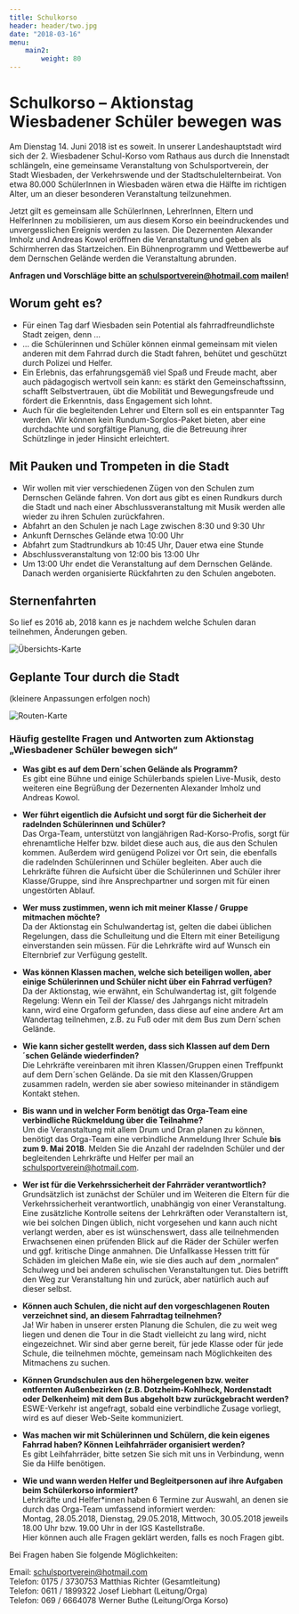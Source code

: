 ```yaml
---
title: Schulkorso
header: header/two.jpg
date: "2018-03-16"
menu: 
    main2:
        weight: 80
---
```


# Schulkorso – Aktionstag Wiesbadener Schüler bewegen was
Am Dienstag 14. Juni 2018 ist es soweit. In unserer Landeshauptstadt wird sich der 2. Wiesbadener Schul-Korso vom Rathaus aus durch die Innenstadt schlängeln, eine gemeinsame Veranstaltung von Schulsportverein, der Stadt Wiesbaden, der Verkehrswende und der Stadtschulelternbeirat. Von etwa 80.000 SchülerInnen in Wiesbaden wären etwa die Hälfte im richtigen Alter, um an dieser besonderen Veranstaltung teilzunehmen. 

Jetzt gilt es gemeinsam alle SchülerInnen, LehrerInnen, Eltern und HelferInnen zu mobilisieren, um aus diesem Korso ein beeindruckendes und unvergesslichen Ereignis werden zu lassen. Die Dezernenten Alexander Imholz und Andreas Kowol eröffnen die Veranstaltung und geben als Schirmherren das Startzeichen. Ein Bühnenprogramm und Wettbewerbe auf dem Dernschen Gelände werden die Veranstaltung abrunden.

**Anfragen und Vorschläge bitte an [schulsportverein@hotmail.com](mailto:schulsportverein@hotmail.com) mailen!**

## Worum geht es?

* Für einen Tag darf Wiesbaden sein Potential als fahrradfreundlichste Stadt zeigen, denn …
* … die Schülerinnen und Schüler können einmal gemeinsam mit vielen anderen mit dem Fahrrad durch die Stadt fahren, behütet und geschützt durch Polizei und Helfer.
* Ein Erlebnis, das erfahrungsgemäß viel Spaß und Freude macht, aber auch pädagogisch wertvoll sein kann: es stärkt den Gemeinschaftssinn, schafft Selbstvertrauen, übt die Mobilität und Bewegungsfreude und fördert die Erkenntnis, dass Engagement sich lohnt.
* Auch für die begleitenden Lehrer und Eltern soll es ein entspannter Tag werden. Wir können kein Rundum-Sorglos-Paket bieten, aber eine durchdachte und sorgfältige Planung, die die Betreuung ihrer Schützlinge in jeder Hinsicht erleichtert.

## Mit Pauken und Trompeten in die Stadt

* Wir wollen mit vier verschiedenen Zügen von den Schulen zum Dernschen Gelände fahren. Von dort aus gibt es einen Rundkurs durch die Stadt und nach einer Abschlussveranstaltung mit Musik werden alle wieder zu ihren Schulen zurückfahren.
* Abfahrt an den Schulen je nach Lage zwischen 8:30 und 9:30 Uhr
* Ankunft Dernsches Gelände etwa 10:00 Uhr
* Abfahrt zum Stadtrundkurs ab 10:45 Uhr, Dauer etwa eine Stunde
* Abschlussveranstaltung von 12:00 bis 13:00 Uhr
* Um 13:00 Uhr endet die Veranstaltung auf dem Dernschen Gelände. Danach werden organisierte Rückfahrten zu den Schulen angeboten.

## Sternenfahrten

So lief es 2016 ab, 2018 kann es je nachdem welche Schulen daran teilnehmen, Änderungen geben.

![Übersichts-Karte](korso/stadtkorsoc3bcberblick2.png)

## Geplante Tour durch die Stadt

(kleinere Anpassungen erfolgen noch)

![Routen-Karte](korso/strecke.jpg)

### Häufig gestellte Fragen und Antworten zum Aktionstag „Wiesbadener Schüler bewegen sich“

* **Was gibt es auf dem Dern´schen Gelände als Programm?**  
  Es gibt eine Bühne und einige Schülerbands spielen Live-Musik, desto weiteren eine Begrüßung der Dezernenten Alexander Imholz und Andreas Kowol.

* **Wer führt eigentlich die Aufsicht und sorgt für die Sicherheit der radelnden Schülerinnen und Schüler?**  
  Das Orga-Team, unterstützt von langjährigen Rad-Korso-Profis, sorgt für ehrenamtliche Helfer bzw. bildet diese auch aus, die aus den Schulen kommen. Außerdem wird genügend Polizei vor Ort sein, die ebenfalls die radelnden Schülerinnen und Schüler begleiten. Aber auch die Lehrkräfte führen die Aufsicht über die Schülerinnen und Schüler ihrer Klasse/Gruppe, sind ihre Ansprechpartner und sorgen mit für einen ungestörten Ablauf.

* **Wer muss zustimmen, wenn ich mit meiner Klasse / Gruppe mitmachen möchte?**  
  Da der Aktionstag ein Schulwandertag ist, gelten die dabei üblichen Regelungen, dass die Schulleitung und die Eltern mit einer Beteiligung einverstanden sein müssen. Für die Lehrkräfte wird auf Wunsch ein Elternbrief zur Verfügung gestellt.

* **Was können Klassen machen, welche sich beteiligen wollen, aber einige Schülerinnen und Schüler nicht über ein Fahrrad verfügen?**  
  Da der Aktionstag, wie erwähnt, ein Schulwandertag ist, gilt folgende Regelung: Wenn ein Teil der Klasse/ des Jahrgangs nicht mitradeln kann, wird eine Orgaform gefunden, dass diese auf eine andere Art am Wandertag teilnehmen, z.B. zu Fuß oder mit dem Bus zum Dern´schen Gelände.

* **Wie kann sicher gestellt werden, dass sich Klassen auf dem Dern´schen Gelände wiederfinden?**  
  Die Lehrkräfte vereinbaren mit ihren Klassen/Gruppen einen Treffpunkt auf dem Dern´schen Gelände. Da sie mit den Klassen/Gruppen zusammen radeln, werden sie aber sowieso miteinander in ständigem Kontakt stehen.

* **Bis wann und in welcher Form benötigt das Orga-Team eine verbindliche Rückmeldung über die Teilnahme?**  
  Um die Veranstaltung mit allem Drum und Dran planen zu können, benötigt das Orga-Team eine verbindliche Anmeldung Ihrer Schule **bis zum 9. Mai 2018**. Melden Sie die Anzahl der radelnden Schüler und der begleitenden Lehrkräfte und Helfer per mail an [schulsportverein@hotmail.com](mailto:schulsportverein@hotmail.com).

* **Wer ist für die Verkehrssicherheit der Fahrräder verantwortlich?**  
 Grundsätzlich ist zunächst der Schüler und im Weiteren die Eltern für die Verkehrssicherheit verantwortlich, unabhängig von einer Veranstaltung. Eine zusätzliche Kontrolle seitens der Lehrkräften oder Veranstaltern ist, wie bei solchen Dingen üblich, nicht vorgesehen und kann auch nicht verlangt werden, aber es ist wünschenswert, dass alle teilnehmenden Erwachsenen einen prüfenden Blick auf die Räder der Schüler werfen und ggf. kritische Dinge anmahnen. Die Unfallkasse Hessen tritt für Schäden im gleichen Maße ein, wie sie dies auch auf dem „normalen“ Schulweg und bei anderen schulischen Veranstaltungen tut. Dies betrifft den Weg zur Veranstaltung hin und zurück, aber natürlich auch auf dieser selbst.

* **Können auch Schulen, die nicht auf den vorgeschlagenen Routen verzeichnet sind, an diesem Fahrradtag teilnehmen?**  
  Ja! Wir haben in unserer ersten Planung die Schulen, die zu weit weg liegen und denen die Tour in die Stadt vielleicht zu lang wird, nicht eingezeichnet. Wir sind aber gerne bereit, für jede Klasse oder für jede Schule, die teilnehmen möchte, gemeinsam nach Möglichkeiten des Mitmachens zu suchen.

* **Können Grundschulen aus den höhergelegenen bzw. weiter entfernten Außenbezirken (z.B. Dotzheim-Kohlheck, Nordenstadt oder Delkenheim) mit dem Bus abgeholt bzw zurückgebracht werden?**  
  ESWE-Verkehr ist angefragt, sobald eine verbindliche Zusage vorliegt, wird es auf dieser Web-Seite kommuniziert.

* **Was machen wir mit Schülerinnen und Schülern, die kein eigenes Fahrrad haben? Können Leihfahrräder organisiert werden?**  
  Es gibt Leihfahrräder, bitte setzen Sie sich mit uns in Verbindung, wenn Sie da Hilfe benötigen.

* **Wie und wann werden Helfer und Begleitpersonen auf ihre Aufgaben beim Schülerkorso informiert?**  
  Lehrkräfte und Helfer*innen haben 6 Termine zur Auswahl, an denen sie durch das Orga-Team umfassend informiert werden:  
  Montag, 28.05.2018, Dienstag, 29.05.2018, Mittwoch, 30.05.2018 jeweils 18.00 Uhr bzw. 19.00 Uhr in der IGS Kastellstraße.  
  Hier können auch alle Fragen geklärt werden, falls es noch Fragen gibt.


Bei Fragen haben Sie folgende Möglichkeiten:

Email: [schulsportverein@hotmail.com](mailto:schulsportverein@hotmail.com)  
Telefon: 0175 / 3730753 Matthias Richter (Gesamtleitung)  
Telefon: 0611 / 1899322 Josef Liebhart (Leitung/Orga)  
Telefon: 069 / 6664078 Werner Buthe (Leitung/Orga Korso)  
